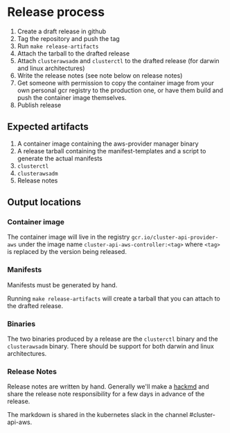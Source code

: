 # Release process

1. Create a draft release in github
3. Tag the repository and push the tag
4. Run `make release-artifacts`
5. Attach the tarball to the drafted release
6. Attach `clusterawsadm` and `clusterctl` to the drafted release (for darwin
   and linux architectures)
7. Write the release notes (see note below on release notes)
8. Get someone with permission to copy the container image from your own
   personal gcr registry to the production one, or have them build and push the
   container image themselves.
9. Publish release

## Expected artifacts

1. A container image containing the aws-provider manager binary
2. A release tarball containing the manifest-templates and a script to generate
   the actual manifests
3. `clusterctl`
4. `clusterawsadm`
5. Release notes

## Output locations

### Container image

The container image will live in the registry `gcr.io/cluster-api-provider-aws`
under the image name `cluster-api-aws-controller:<tag>` where `<tag>` is
replaced by the version being released.

### Manifests

Manifests must be generated by hand.

Running `make release-artifacts` will create a tarball that you can attach to
the drafted release.

### Binaries

The two binaries produced by a release are the `clusterctl` binary and the
`clusterawsadm` binary. There should be support for both darwin and linux architectures.

### Release Notes

Release notes are written by hand. Generally we'll make a [hackmd](hackmd.io)
and share the release note responsibility for a few days in advance of the
release.

The markdown is shared in the kubernetes slack in the channel #cluster-api-aws.
